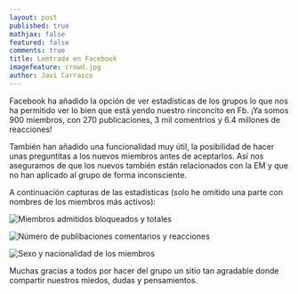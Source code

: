 ```yaml
---
layout: post
published: true
mathjax: false
featured: false
comments: true
title: Lemtrada en Facebook
imagefeature: crowd.jpg
author: Javi Carrasco
---
```

Facebook ha añadido la opción de ver estadísticas de los grupos lo que nos ha permitido ver lo bien que está yendo nuestro rinconcito en Fb. ¡Ya somos 900 miembros, con 270 publicaciones, 3 mil comentrios y 6.4 millones de reacciones!

También han añadido una funcionalidad muy útil, la posibilidad de hacer unas preguntitas a los nuevos miembros antes de aceptarlos. Así nos aseguramos de que los nuevos también están relacionados con la EM y que no han aplicado al grupo de forma inconsciente.

A continuación capturas de las estadísticas (solo he omitido una parte con nombres de los miembros más activos):

![Miembros admitidos bloqueados y totales]({{site.baseurl}}/images/fb-solicitudes.png)

![Número de publibaciones comentarios y reacciones]({{site.baseurl}}/images/fb-interaccion.png)

![Sexo y nacionalidad de los miembros]({{site.baseurl}}/images/fb-miembros.png)

Muchas gracias a todos por hacer del grupo un sitio tan agradable donde compartir nuestros miedos, dudas y pensamientos. 
